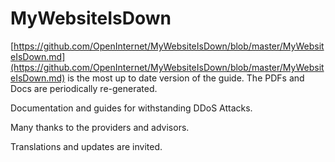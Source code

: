 MyWebsiteIsDown
===============
[https://github.com/OpenInternet/MyWebsiteIsDown/blob/master/MyWebsiteIsDown.md](https://github.com/OpenInternet/MyWebsiteIsDown/blob/master/MyWebsiteIsDown.md) is the most up to date version of the guide.  The PDFs and Docs are periodically re-generated.

Documentation and guides for withstanding DDoS Attacks.

Many thanks to the providers and advisors.

Translations and updates are invited.
